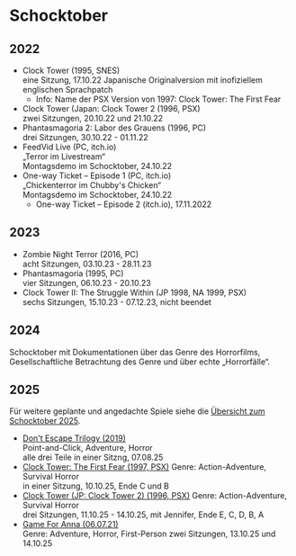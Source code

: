 # Schocktober

## 2022
* Clock Tower (1995, SNES)  
eine Sitzung, 17.10.22
Japanische Originalversion mit inofiziellem englischen Sprachpatch
  * Info: Name der PSX Version von 1997: Clock Tower: The First Fear
* Clock Tower (Japan: Clock Tower 2 (1996, PSX)  
  zwei Sitzungen, 20.10.22 und 21.10.22
* Phantasmagoria 2: Labor des Grauens (1996, PC)  
  drei Sitzungen, 30.10.22 - 01.11.22
* FeedVid Live (PC, itch.io)  
„Terror im Livestream“  
Montagsdemo im Schocktober, 24.10.22
* One-way Ticket – Episode 1 (PC, itch.io)  
„Chickenterror im Chubby's Chicken“  
 Montagsdemo im Schocktober, 24.10.22
    * One-way Ticket – Episode 2 (itch.io), 17.11.2022

## 2023
* Zombie Night Terror (2016, PC)  
  acht Sitzungen, 03.10.23 - 28.11.23
* Phantasmagoria (1995, PC)  
  vier Sitzungen, 06.10.23 - 20.10.23
* Clock Tower II: The Struggle Within (JP 1998, NA 1999, PSX)  
  sechs Sitzungen, 15.10.23 - 07.12.23, nicht beendet

## 2024
Schocktober mit Dokumentationen über das Genre des Horrorfilms, Gesellschaftliche Betrachtung des Genre und über echte „Horrorfälle“.

## 2025
Für weitere geplante und angedachte Spiele siehe die [Übersicht zum Schocktober 2025](2025.md).

* [Don't Escape Trilogy (2019)](2025.md#dont-escape-trilogy-2019)  
  Point-and-Click, Adventure, Horror  
  alle drei Teile in einer Sitzng, 07.08.25
* [Clock Tower: The First Fear (1997, PSX)](https://en.wikipedia.org/wiki/Clock_Tower_(1995_video_game))  
  Genre: Action-Adventure, Survival Horror  
  in einer Sitzung, 10.10.25, Ende C und B
* [Clock Tower (JP: Clock Tower 2) (1996, PSX)](https://en.wikipedia.org/wiki/Clock_Tower_(1996_video_game))  
  Genre: Action-Adventure, Survival Horror  
  drei Sitzungen, 11.10.25 - 14.10.25, mit Jennifer, Ende E, C, D, B, A
* [Game For Anna (06.07.21)](https://store.steampowered.com/app/1673600/Game_For_Anna/)  
  Genre: Adventure, Horror, First-Person
  zwei Sitzungen, 13.10.25 und 14.10.25 
